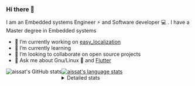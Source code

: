 ### Hi there 👋

I am an Embedded systems Engineer ⚡️ and Software developer 💻 . I have a Master degree in Embedded systems
- 🔭 I’m currently working on [easy_localization](https://pub.dev/packages/easy_localization)
- 🌱 I’m currently learning 
- 👯 I’m looking to collaborate on open source projects
- 💬 Ask me about  Gnu/Linux 🐧 and [Flutter](https://flutter.dev) 

<a href="https://profile-summary-for-github.com/user/aissat">
  <img align="left" height="170px" src="https://github-readme-stats.vercel.app/api?username=aissat&show_icons=true&line_height=27&count_private=true&include_all_commits=true" alt="aissat's GitHub stats"/>
  <img src="https://github-readme-stats.vercel.app/api/top-langs/?username=aissat&hide_langs_below=5&layout=compact" alt="aissat's language stats"/>
</a>

<details>
<summary>Detailed stats</summary>
 

### 🧐 Waka Stats

<!--START_SECTION:waka-->
![Profile Views](http://img.shields.io/badge/Profile%20Views-2-blue)

![Lines of code](https://img.shields.io/badge/From%20Hello%20World%20I%27ve%20Written-267%20Thousand%20lines%20of%20code-blue)

**🐱 My GitHub Data** 

> 🏆 37 Contributions in the Year 2022
 > 
> 📦 44.6 kB Used in GitHub's Storage 
 > 
> 💼 Opted to Hire
 > 
> 📜 154 Public Repositories 
 > 
> 🔑 18 Private Repositories  
 > 
**I'm a Night 🦉** 

```text
🌞 Morning    11 commits     ░░░░░░░░░░░░░░░░░░░░░░░░░   2.99% 
🌆 Daytime    63 commits     ████░░░░░░░░░░░░░░░░░░░░░   17.12% 
🌃 Evening    142 commits    █████████░░░░░░░░░░░░░░░░   38.59% 
🌙 Night      152 commits    ██████████░░░░░░░░░░░░░░░   41.3%

```
📅 **I'm Most Productive on Friday** 

```text
Monday       17 commits     █░░░░░░░░░░░░░░░░░░░░░░░░   4.62% 
Tuesday      72 commits     █████░░░░░░░░░░░░░░░░░░░░   19.57% 
Wednesday    40 commits     ██░░░░░░░░░░░░░░░░░░░░░░░   10.87% 
Thursday     32 commits     ██░░░░░░░░░░░░░░░░░░░░░░░   8.7% 
Friday       74 commits     █████░░░░░░░░░░░░░░░░░░░░   20.11% 
Saturday     63 commits     ████░░░░░░░░░░░░░░░░░░░░░   17.12% 
Sunday       70 commits     ████░░░░░░░░░░░░░░░░░░░░░   19.02%

```


📊 **This Week I Spent My Time On** 

```text
⌚︎ Time Zone: Africa/Algiers

💬 Programming Languages: 
Dart                     48 hrs 17 mins      ███████████████░░░░░░░░░░   61.15% 
Other                    29 hrs 39 mins      █████████░░░░░░░░░░░░░░░░   37.56% 
YAML                     24 mins             ░░░░░░░░░░░░░░░░░░░░░░░░░   0.52% 
XML                      20 mins             ░░░░░░░░░░░░░░░░░░░░░░░░░   0.44% 
JSON                     11 mins             ░░░░░░░░░░░░░░░░░░░░░░░░░   0.24%

🔥 Editors: 
VS Code                  49 hrs 18 mins      ███████████████░░░░░░░░░░   62.44% 
Zsh                      29 hrs 39 mins      █████████░░░░░░░░░░░░░░░░   37.56%

💻 Operating System: 
Linux                    78 hrs 58 mins      █████████████████████████   100.0%

```

**I Mostly Code in Dart** 

```text
Dart                     20 repos            ████████░░░░░░░░░░░░░░░░░   33.33% 
Shell                    6 repos             ██░░░░░░░░░░░░░░░░░░░░░░░   10.0% 
PHP                      5 repos             ██░░░░░░░░░░░░░░░░░░░░░░░   8.33% 
Vala                     4 repos             █░░░░░░░░░░░░░░░░░░░░░░░░   6.67% 
TypeScript               4 repos             █░░░░░░░░░░░░░░░░░░░░░░░░   6.67%

```


**Timeline**

![Chart not found](https://raw.githubusercontent.com/aissat/aissat/master/charts/bar_graph.png) 


 Last Updated on 12/04/2022 16:42:45 UTC
<!--END_SECTION:waka-->

</details>
